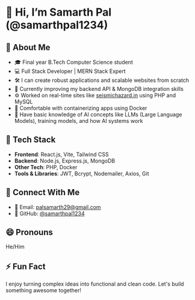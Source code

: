 # 👋 Hi, I’m Samarth Pal (@samarthpal1234)

## 🚀 About Me
- 🎓 Final year B.Tech Computer Science student
- 💻 Full Stack Developer | MERN Stack Expert
- 🛠 I can create robust applications and scalable websites from scratch
- 🌱 Currently improving my backend API & MongoDB integration skills
- ⚙️ Worked on real-time sites like [seismichazard.in](http://seismichazard.in) using PHP and MySQL
- 🐳 Comfortable with containerizing apps using Docker
- 🤖 Have basic knowledge of AI concepts like LLMs (Large Language Models), training models, and how AI systems work

## 🧠 Tech Stack
- **Frontend**: React.js, Vite, Tailwind CSS
- **Backend**: Node.js, Express.js, MongoDB
- **Other Tech**: PHP, Docker
- **Tools & Libraries**: JWT, Bcrypt, Nodemailer, Axios, Git

## 🤝 Connect With Me
- 📧 Email: palsamarth29@gmail.com
- 💼 GitHub: [@samarthpal1234](https://github.com/samarthpal1234)

## 😄 Pronouns
He/Him

## ⚡ Fun Fact
I enjoy turning complex ideas into functional and clean code. Let's build something awesome together!
